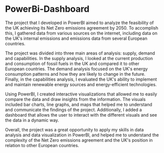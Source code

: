 # PowerBi-Dashboard
The project that I developed in PowerBI aimed to analyze the feasibility of the UK achieving its Net Zero emissions agreement by 2050. To accomplish this, I gathered data from various sources on the internet, including data on the UK's internal emissions and emissions data from several European countries.

The project was divided into three main areas of analysis: supply, demand and capabilities. In the supply analysis, I looked at the current production and consumption of fossil fuels in the UK and compared it to other European countries. The demand analysis focused on the UK's energy consumption patterns and how they are likely to change in the future. Finally, in the capabilities analysis, I evaluated the UK's ability to implement and maintain renewable energy sources and energy-efficient technologies.

Using PowerBI, I created interactive visualizations that allowed me to easily compare the data and draw insights from the information. The visuals included bar charts, line graphs, and maps that helped me to understand and communicate the findings of the project. Additionally, I added a dashboard that allows the user to interact with the different visuals and see the data in a dynamic way.

Overall, the project was a great opportunity to apply my skills in data analysis and data visualization in PowerBI, and helped me to understand the complexity of the Net Zero emissions agreement and the UK's position in relation to other European countries.
